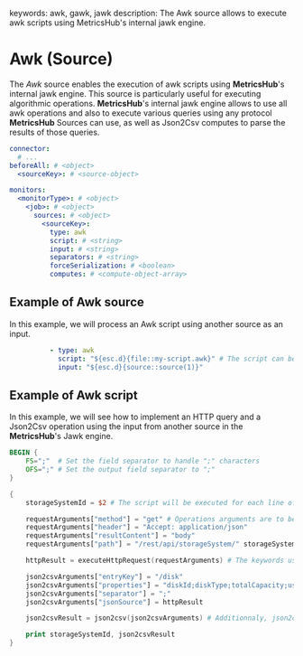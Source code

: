 keywords: awk, gawk, jawk
description: The Awk source allows to execute awk scripts using MetricsHub's internal jawk engine.

# Awk (Source)

The *Awk* source enables the execution of awk scripts using **MetricsHub**'s internal jawk engine. This source is particularly useful for executing algorithmic operations. **MetricsHub**'s internal jawk engine allows to use all awk operations and also to execute various queries using any protocol **MetricsHub** Sources can use, as well as Json2Csv computes to parse the results of those queries.

```yaml
connector:
  # ...
beforeAll: # <object>
  <sourceKey>: # <source-object>

monitors:
  <monitorType>: # <object>
    <job>: # <object>
      sources: # <object>
        <sourceKey>:
          type: awk
          script: # <string>
          input: # <string>
          separators: # <string>
          forceSerialization: # <boolean>
          computes: # <compute-object-array>
```

## Example of Awk source

In this example, we will process an Awk script using another source as an input.

```yaml
          - type: awk
            script: "${esc.d}{file::my-script.awk}" # The script can be either an external file or directly in the connector.
            input: "${esc.d}{source::source(1)}"
```

## Example of Awk script

In this example, we will see how to implement an HTTP query and a Json2Csv operation using the input from another source in the **MetricsHub**'s Jawk engine.

```awk
BEGIN {
    FS=";"  # Set the field separator to handle ";" characters
    OFS=";" # Set the output field separator to ";"
}

{
    storageSystemId = $2 # The script will be executed for each line of the input source, and in this case will use the second column from these lines as the storageSystemId.

    requestArguments["method"] = "get" # Operations arguments are to be put in a map. The arguments are the same as in the equivalent sources.
    requestArguments["header"] = "Accept: application/json"
    requestArguments["resultContent"] = "body"
    requestArguments["path"] = "/rest/api/storageSystem/" storageSystemId "/disks"

    httpResult = executeHttpRequest(requestArguments) # The keywords used to execute protocol queries are "executeHttpRequest", "executeIpmiReqest", "executeSnmpGet", "executeSnmpTable", "executeWbemRequest" and "executeWmiRequest".

    json2csvArguments["entryKey"] = "/disk"
    json2csvArguments["properties"] = "diskId;diskType;totalCapacity;usedCapacity"
    json2csvArguments["separator"] = ";"
    json2csvArguments["jsonSource"] = httpResult

    json2csvResult = json2csv(json2csvArguments) # Additionnaly, json2csv operations can be executed to easily parse queries results.

    print storageSystemId, json2csvResult
}
```